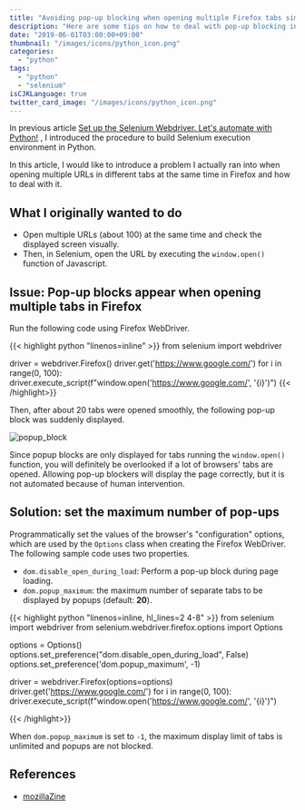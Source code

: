 ```yaml
---
title: "Avoiding pop-up blocking when opening multiple Firefox tabs simultaneously in Selenium"
description: "Here are some tips on how to deal with pop-up blocking in Firefox when using Selenium to open multiple URLs in a separate tab at once."
date: "2019-06-01T03:00:00+09:00"
thumbnail: "/images/icons/python_icon.png"
categories:
  - "python"
tags:
  - "python"
  - "selenium"
isCJKLanguage: true
twitter_card_image: "/images/icons/python_icon.png"
---
```


In previous article [Set up the Selenium Webdriver. Let's automate with Python!](/en/post/python/setup-selenium-webdriver/) ,
I introduced the procedure to build Selenium execution environment in Python.

In this article, I would like to introduce a problem I actually ran into when opening multiple URLs in different tabs at the same time in Firefox and how to deal with it.

<!--adsense-->

## What I originally wanted to do

* Open multiple URLs (about 100) at the same time and check the displayed screen visually.
* Then, in Selenium, open the URL by executing the `window.open()` function of Javascript.

## Issue: Pop-up blocks appear when opening multiple tabs in Firefox

Run the following code using Firefox WebDriver.

{{< highlight python "linenos=inline" >}}
from selenium import webdriver

driver = webdriver.Firefox()
driver.get('https://www.google.com/')
for i in range(0, 100):
    driver.execute_script(f"window.open('https://www.google.com/', '{i}')")
{{< /highlight>}}

Then, after about 20 tabs were opened smoothly, the following pop-up block was suddenly displayed.

![popup_block](/images/20190601/popup_block.png)

Since popup blocks are only displayed for tabs running the `window.open()` function, you will definitely be overlooked if a lot of browsers' tabs are opened. Allowing pop-up blockers will display the page correctly, but it is not automated because of human intervention.

<!--adsense-->

## Solution: set the maximum number of pop-ups

Programmatically set the values of the browser's "configuration" options, which are used by the `Options` class when creating the Firefox WebDriver. The following sample code uses two properties.

* `dom.disable_open_during_load`: Perform a pop-up block during page loading.
* `dom.popup_maximum`: the maximum number of separate tabs to be displayed by popups (default: **20**).

{{< highlight python "linenos=inline, hl_lines=2 4-8" >}}
from selenium import webdriver
from selenium.webdriver.firefox.options import Options

options = Options()
options.set_preference("dom.disable_open_during_load", False)
options.set_preference('dom.popup_maximum', -1)

driver = webdriver.Firefox(options=options)
driver.get('https://www.google.com/')
for i in range(0, 100):
    driver.execute_script(f"window.open('https://www.google.com/', '{i}')")

{{< /highlight>}}

When `dom.popup_maximum` is set to `-1`, the maximum display limit of tabs is unlimited and popups are not blocked.

## References

* [mozillaZine](http://kb.mozillazine.org/About:config_entries)
